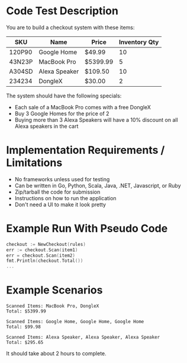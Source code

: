 # Code Test Description #

You are to build a checkout system with these items:

| SKU     | Name          | Price    | Inventory Qty     |
| --------|---------------|----------|-------------------|
| 120P90  | Google Home   | $49.99   | 10                |
| 43N23P  | MacBook Pro   | $5399.99 | 5                 |
| A304SD  | Alexa Speaker | $109.50  | 10                |
| 234234  | DongleX       | $30.00   | 2                 |

The system should have the following specials:

- Each sale of a MacBook Pro comes with a free DongleX
- Buy 3 Google Homes for the price of 2
- Buying more than 3 Alexa Speakers will have a 10% discount on all Alexa speakers in the cart

# Implementation Requirements / Limitations #

- No frameworks unless used for testing
- Can be written in Go, Python, Scala, Java, .NET, Javascript, or Ruby
- Zip/tarball the code for submission
- Instructions on how to run the application
- Don't need a UI to make it look pretty

# Example Run With Pseudo Code #

```Go
checkout := NewCheckout(rules)
err := checkout.Scan(item1)
err = checkout.Scan(item2)
fmt.Println(checkout.Total())
...
```

# Example Scenarios #
```
Scanned Items: MacBook Pro, DongleX
Total: $5399.99

Scanned Items: Google Home, Google Home, Google Home
Total: $99.98

Scanned Items: Alexa Speaker, Alexa Speaker, Alexa Speaker
Total: $295.65
```

It should take about 2 hours to complete.